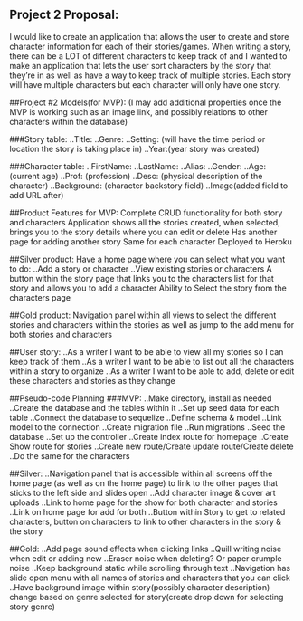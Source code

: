 ## Project 2 Proposal:

I would like to create an application that allows the user to create and store character information for each of their stories/games. When writing a story, there can be a LOT of different characters to keep track of and I wanted to make an application that lets the user sort characters by the story that they’re in as well as have a way to keep track of multiple stories. Each story will have multiple characters but each character will only have one story. 

##Project #2 Models(for MVP):
(I may add additional properties once the MVP is working such as an image link, and possibly relations to other characters within the database)

###Story table:
..Title: 
..Genre:
..Setting: (will have the time period or location the story is taking place in)
..Year:(year story was created)

###Character table:
..FirstName:
..LastName:
..Alias:
..Gender:
..Age:(current age)
..Prof: (profession)
..Desc: (physical description of the character)
..Background: (character backstory field)
..Image(added field to add URL after)

##Product Features for MVP:
Complete CRUD functionality for both story and characters
Application shows all the stories created, when selected, brings you to the story details where you can edit or delete
Has another page for adding another story
Same for each character
Deployed to Heroku

##Silver product:
Have a home page where you can select what you want to do:
	..Add a story or character
	..View existing stories or characters
A button within the story page that links you to the characters list for that story and allows you to add a character
Ability to Select the story from the characters page

##Gold product:
Navigation panel within all views to select the different stories and characters within the stories as well as jump to the add menu for both stories and characters


##User story:
..As a writer I want to be able to view all my stories so I can keep track of them
..As a writer I want to be able to list out all the characters within a story to organize
..As a writer I want to be able to add, delete or edit these characters and stories as they change

##Pseudo-code Planning
###MVP:
..Make directory, install as needed
..Create the database and the tables within it
..Set up seed data for each table
..Connect the database to sequelize
..Define schema & model
..Link model to the connection
..Create migration file
..Run migrations
..Seed the database
..Set up the controller
..Create index route for homepage
..Create Show route for stories
..Create new route/Create update route/Create delete
..Do the same for the characters

##Silver:
..Navigation panel that is accessible within all screens off the home page (as well as on the home page) to link to the other pages that sticks to the left side and slides open
..Add character image & cover art uploads
..Link to home page for the show for both character and stories
..Link on home page for add for both
..Button within Story to get to related characters, button on characters to link to other characters in the story & the story

##Gold:
..Add page sound effects when clicking links
..Quill writing noise when edit or adding new
..Eraser noise when deleting? Or paper crumple noise
..Keep background static while scrolling through text
..Navigation has slide open menu with all names of stories and characters that you can click
..Have background image within story(possibly character description) change based on genre selected for story(create drop down for selecting story genre)
